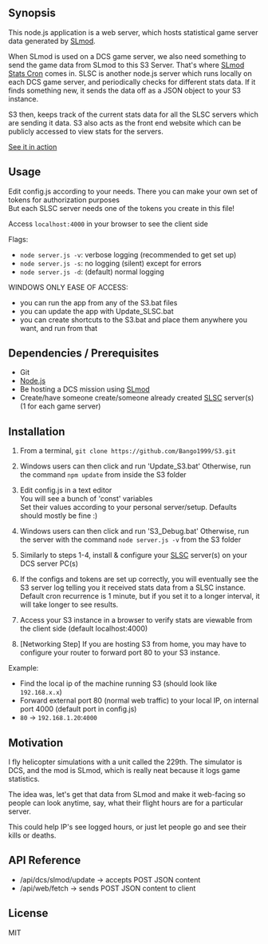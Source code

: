 ## Synopsis

This node.js application is a web server, which hosts statistical game server data generated by [SLmod](https://github.com/mrSkortch/DCS-SLmod/tree/develop).

When SLmod is used on a DCS game server, we also need something to send the game data from SLmod to this S3 Server.  That's where [SLmod Stats Cron](https://github.com/Bango1999/SLSC) comes in.
SLSC is another node.js server which runs locally on each DCS game server, and periodically checks for different stats data.  If it finds something new, it sends the data off as a JSON object to your S3 instance.

S3 then, keeps track of the current stats data for all the SLSC servers which are sending it data. S3 also acts as the front end website which can be publicly accessed to view stats for the servers.

[See it in action](http://webdev.science:229)

## Usage

Edit config.js according to your needs. There you can make your own set of tokens for authorization purposes<br/>
But each SLSC server needs one of the tokens you create in this file!

Access `localhost:4000` in your browser to see the client side

Flags:
- `node server.js -v`: verbose logging (recommended to get set up)
- `node server.js -s`: no logging (silent) except for errors
- `node server.js -d`: (default) normal logging

WINDOWS ONLY EASE OF ACCESS:
- you can run the app from any of the S3.bat files
- you can update the app with Update_SLSC.bat
- you can create shortcuts to the S3.bat and place them anywhere you want, and run from that

## Dependencies / Prerequisites

- Git
- [Node.js](https://nodejs.org/en/download/)
- Be hosting a DCS mission using [SLmod](https://github.com/mrSkortch/DCS-SLmod/tree/develop)
- Create/have someone create/someone already created [SLSC](https://github.com/Bango1999/S3) server(s) (1 for each game server)

## Installation

1) From a terminal, `git clone https://github.com/Bango1999/S3.git`

2) Windows users can then click and run 'Update_S3.bat'
   Otherwise, run the command `npm update` from inside the S3 folder

3) Edit config.js in a text editor<br />
   You will see a bunch of 'const' variables<br />
   Set their values according to your personal server/setup. Defaults should mostly be fine :)

4) Windows users can then click and run 'S3_Debug.bat'
   Otherwise, run the server with the command `node server.js -v` from the S3 folder

5) Similarly to steps 1-4, install & configure your [SLSC](https://github.com/Bango1999/SLSC) server(s) on your DCS server PC(s)

6) If the configs and tokens are set up correctly, you will eventually see the S3 server log telling you it received stats data from a SLSC instance.
Default cron recurrence is 1 minute, but if you set it to a longer interval, it will take longer to see results.

7) Access your S3 instance in a browser to verify stats are viewable from the client side (default localhost:4000)

8) [Networking Step] If you are hosting S3 from home, you may have to configure your router to forward port 80 to your S3 instance.

Example:
   - Find the local ip of the machine running S3 (should look like `192.168.x.x`)
   - Forward external port 80 (normal web traffic) to your local IP, on internal port 4000 (default port in config.js)
   - `80` -> `192.168.1.20`:`4000`

## Motivation

I fly helicopter simulations with a unit called the 229th. The simulator is DCS, and the mod is SLmod, which is really neat because it logs game statistics.

The idea was, let's get that data from SLmod and make it web-facing so people can look anytime, say, what their flight hours are for a particular server.

This could help IP's see logged hours, or just let people go and see their kills or deaths.


## API Reference

- /api/dcs/slmod/update -> accepts POST JSON content
- /api/web/fetch -> sends POST JSON content to client

## License

MIT
